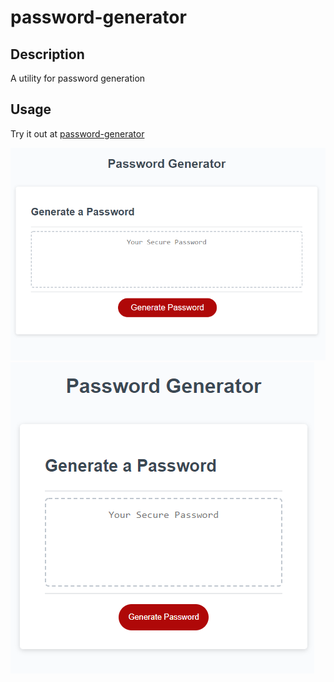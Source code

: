 # password-generator

## Description
A utility for password generation

## Usage
Try it out at [password-generator](https://lazrekm.github.io/password-generator-/)

![Preview of password-generator site](./images/Capture.PNG)
![Preview of password-generator site](./images/2.PNG)
